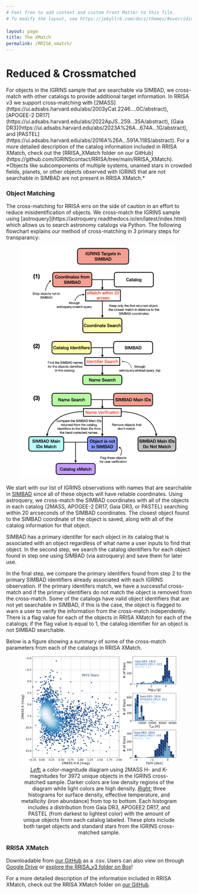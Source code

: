 ```yaml
---
# Feel free to add content and custom Front Matter to this file.
# To modify the layout, see https://jekyllrb.com/docs/themes/#overriding-theme-defaults

layout: page
title: The XMatch
permalink: /RRISA_xmatch/
---
```


<h1>Reduced & Crossmatched</h1>
For objects in the IGRINS sample that are searchable via SIMBAD, we cross-match with other catalogs to provide additional target information.
In RRISA v3 we support cross-matching with [2MASS](https://ui.adsabs.harvard.edu/abs/2003yCat.2246....0C/abstract), [APOGEE-2 DR17](https://ui.adsabs.harvard.edu/abs/2022ApJS..259...35A/abstract), [Gaia DR3](https://ui.adsabs.harvard.edu/abs/2023A%26A...674A...1G/abstract), and [PASTEL](https://ui.adsabs.harvard.edu/abs/2016A%26A...591A.118S/abstract).
For a more detailed description of the catalog information included in RRISA XMatch, check out the [RRISA_XMatch folder on our GitHub](https://github.com/IGRINScontact/RRISA/tree/main/RRISA_XMatch).
*Objects like subcomponents of multiple systems, unamed stars in crowded fields, planets, or other objects observed with IGRINS that are not searchable in SIMBAD are not present in RRISA XMatch.*


<h3>Object Matching</h3>
The cross-matching for RRISA errs on the side of caution in an effort to reduce misidentification of objects.
We cross-match the IGRINS sample using [astroquery](https://astroquery.readthedocs.io/en/latest/index.html) which allows us to search astronomy catalogs via Python.
The following flowchart explains our method of cross-matching in 3 primary steps for transparancy:

<center>
  <figure>
    <img src="/images/code_flowchart_remake.png" alt="Cross-matching code flowchart" width = "600"/>
  </figure>
</center>

We start with our list of IGRINS observations with names that are searchable in [SIMBAD](https://simbad.u-strasbg.fr/simbad/sim-fbasic) since all of these objects will have reliable coordinates.
Using astroquery, we cross-match the SIMBAD coordinates with all of the objects in each catalog (2MASS, APOGEE-2 DR17, Gaia DR3, or PASTEL) searching within 20 arcseconds of the SIMBAD coordinates.
The closest object found to the SIMBAD coordinate of the object is saved, along with all of the catalog information for that object.

SIMBAD has a primary identifer for each object in its catalog that is associated with an object regardless of what name a user inputs to find that object.
In the second step, we search the catalog identifiers for each object found in step one using SIMBAD (via astroquery) and save them for later use.

In the final step, we compare the primary identifers found from step 2 to the primary SIMBAD identifiers already associated with each IGRINS observation.
If the primary identifers match, we have a successful cross-match and if the primary identifiers do not match the object is removed from the cross-match.
Some of the catalogs have valid object identifiers that are not yet searchable in SIMBAD, if this is the case, the object is flagged to warn a user to verify the information from the cross-match independently.
There is a flag value for each of the objects in RRISA XMatch for each of the catalogs; if the flag value is equal to 1, the catalog identifier for an object is not SIMBAD searchable.

Below is a figure showing a summary of some of the cross-match parameters from each of the catalogs in RRISA XMatch.

<center>
  <figure>
    <img src="/images/xmatch_stats.png" alt="Cross-match statistics for each catalog for 2MASS H/K magnitude, effective temperature, surface gravity, and metallicity." width = "600"/>
    <figcaption><i><u>Left:</u></i> a color-magnitude diagram using 2MASS H- and K-magnitudes for 3972 unique objects in the IGRINS cross-matched sample. Darker colors are low density regions of the diagram while light colors are high density. <i><u>Right:</u></i> three histograms for surface density, effective temperature, and metallicity (iron abundance) from top to bottom. Each histogram includes a distribution from Gaia DR3, APOGEE2 DR17, and PASTEL (from darkest to lightest color) with the amount of unique objects from each catalog labeled. These plots include both target objects and standard stars from the IGRINS cross-matched sample.</figcaption>
  </figure>
</center>

<h3>RRISA XMatch</h3>

Downloadable from [our GitHub](https://github.com/IGRINScontact/RRISA.git) as a .csv. Users can also view on through [Google Drive](https://docs.google.com/spreadsheets/d/1DrvtlcKKayyM6fWljNG90Mj2-EqkaX7ZzwwxuedVK5E/edit?usp=sharing) or [explore the RRISA_v3 folder on Box](https://utexas.box.com/s/l7i5dbtss084mhxywmc6r8pl39bs1yhw)!

For a more detailed description of the information included in RRISA XMatch, check out the RRISA XMatch folder on [our GitHub](https://github.com/IGRINScontact/RRISA/tree/main/RRISA_XMatch).
